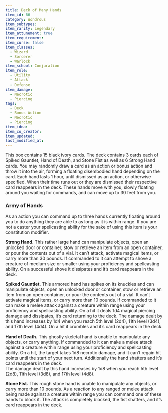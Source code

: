 ```yaml
---
title: Deck of Many Hands
item_id: 66
category: Wondrous
item_subtypes:
item_rarity: Legendary
item_attunement: true
item_requirement:
item_curse: false
item_classes:
  - Wizard
  - Sorcerer
  - Warlock
item_school: Conjuration
item_role:
  - Utility
  - Attack
  - Defense
item_damage:
  - Necrotic
  - Piercing
tags:
  - Deck
  - Bonus Action
  - Necrotic
  - Piercing
item_idea:
item_co_creator:
item_updated:
last_modified_at:
---
```


This box contains 15 black ivory cards. The deck contains 3 cards each of Spiked Gauntlet, Hand of Death, and Stone Fist as well as 6 Strong Hand cards. 
You may randomly draw a card as an action or bonus action and throw it into the air, forming a floating disembodied hand depending on the card. Each hand lasts 1 hour, until dismissed as an action, or otherwise specified. When their time runs out or they are dismissed their respective card reappears in the deck. These hands move with you, slowly floating around you waiting for commands, and can move up to 30 feet from you.


### Army of Hands
As an action you can command up to three hands currently floating around you to do anything they are able to as long as it is within range.
If you are not a caster your spellcasting ability for the sake of using this item is your constitution modifier.

**Strong Hand.** This rather large hand can manipulate objects, open an unlocked door or container, stow or retrieve an item from an open container, or pour the contents out of a vial. It can’t attack, activate magical items, or carry more than 30 pounds.
If commanded to it can attempt to shove a creature of medium size or smaller using your proficiency and spellcasting ability. On a successful shove it dissipates and it’s card reappears in the deck.

**Spiked Gauntlet.** This armored hand has spikes on its knuckles and can manipulate objects, open an unlocked door or container, stow or retrieve an item from an open container, or pour the contents out of a vial. It can’t activate magical items, or carry more than 10 pounds.
If commanded to it can make a melee attack against a creature within range using your proficiency and spellcasting ability. On a hit it deals 1d4 magical piercing damage and dissipates, it’s card returning to the deck. 
The damage dealt by this hand increases by 1d4 when you reach 5th level (2d4), 11th level (3d4), and 17th level (4d4). On a hit it crumbles and it’s card reappears in the deck.

**Hand of Death.** This ghostly skeletal hand is unable to manipulate any objects, or carry anything.
If commanded to it can make a melee attack against a creature within range using your proficiency and spellcasting ability. On a hit, the target takes 1d8 necrotic damage, and it can’t regain hit points until the start of your next turn. Additionally the hand shatters and it’s card reappears in the deck.    
The damage dealt by this hand increases by 1d8 when you reach 5th level (2d8), 11th level (3d8), and 17th level (4d8).

**Stone Fist.** This rough stone hand is unable to manipulate any objects, or carry more than 10 pounds.
As a reaction to any ranged or melee attack being made against a creature within range you can command one of these hands to block it. The attack is completely blocked, the fist shatters, and it’s card reappears in the deck.
